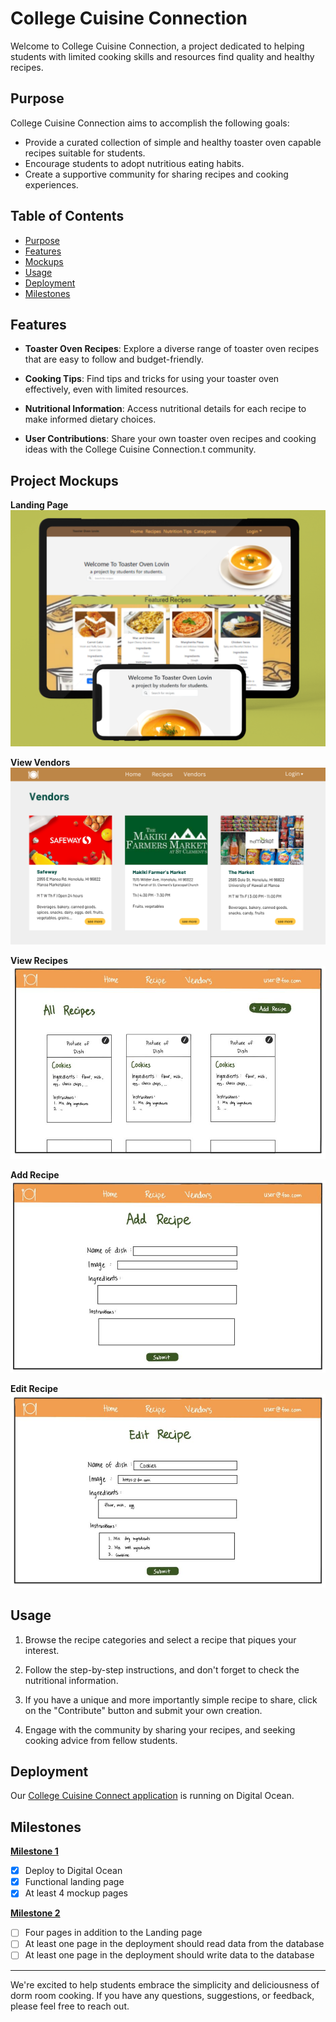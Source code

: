 # College Cuisine Connection

Welcome to College Cuisine Connection, a project dedicated to helping students with limited cooking skills and resources find quality and healthy recipes.

## Purpose

College Cuisine Connection aims to accomplish the following goals:

- Provide a curated collection of simple and healthy toaster oven capable recipes suitable for students.
- Encourage students to adopt nutritious eating habits.
- Create a supportive community for sharing recipes and cooking experiences.

## Table of Contents

- [Purpose](#purpose)
- [Features](#features)
- [Mockups](#project-mockups)
- [Usage](#usage)
- [Deployment](#deployment)
- [Milestones](#milestones)

## Features

- **Toaster Oven Recipes**: Explore a diverse range of toaster oven recipes that are easy to follow and budget-friendly.

- **Cooking Tips**: Find tips and tricks for using your toaster oven effectively, even with limited resources.

- **Nutritional Information**: Access nutritional details for each recipe to make informed dietary choices.

- **User Contributions**: Share your own toaster oven recipes and cooking ideas with the College Cuisine Connection.t community.

## Project Mockups
**Landing Page**
<img src="/images/MockupCrop.png">

**View Vendors**
<img src="/images/ViewVendors.png">

**View Recipes**
<img src="/images/ViewRecipes.jpeg">

**Add Recipe**
<img src="/images/AddRecipe.jpeg">

**Edit Recipe**
<img src="/images/EditRecipe.jpeg">

## Usage

1. Browse the recipe categories and select a recipe that piques your interest.

2. Follow the step-by-step instructions, and don't forget to check the nutritional information.

3. If you have a unique and more importantly simple recipe to share, click on the "Contribute" button and submit your own creation.

4. Engage with the community by sharing your recipes, and seeking cooking advice from fellow students.

## Deployment
Our [College Cuisine Connect application](http://147.182.198.190/) is running on Digital Ocean.

## Milestones

[**Milestone 1**](https://github.com/orgs/es6-enthusiasts/projects/1)
- [x] Deploy to Digital Ocean
- [x] Functional landing page
- [x] At least 4 mockup pages

[**Milestone 2**](https://github.com/orgs/es6-enthusiasts/projects/4)
- [ ] Four pages in addition to the Landing page
- [ ] At least one page in the deployment should read data from the database
- [ ] At least one page in the deployment should write data to the database

---

We're excited to help students embrace the simplicity and deliciousness of dorm room cooking. If you have any questions, suggestions, or feedback, please feel free to reach out.

